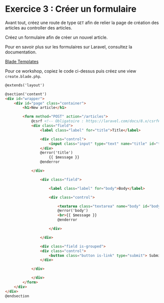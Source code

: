 # Exercice 3 : Créer un formulaire

Avant tout, créez une route de type `GET` afin de relier la page de création des articles au controller des articles.

Créez un formulaire afin de créer un nouvel article.

Pour en savoir plus sur les formulaires sur Laravel, consultez la documentation.

[Blade Templates](https://laravel.com/docs/8.x/blade#forms)

Pour ce workshop, copiez le code ci-dessus puis créez une view `create.blade.php`.

```html
@extends('layout')

@section('content')
<div id="wrapper">
    <div id="page" class="container">
        <h1>New article</h1>

        <form method="POST" action="/articles">
            @csrf <!-- Obligatoire : https://laravel.com/docs/8.x/csrf#csrf-introduction -->
            <div class="field">
                <label class="label" for="title">Title</label>

                <div class="control">
                    <input class="input" type="text" name="title" id="title" value="{{ old('title') }}">
                </div>
                @error('title') 
                    {{ $message }}
                @enderror

            </div>

                <div class="field">

                    <label class="label" for="body">Body</label>

                    <div class="control">

                        <textarea class="textarea" name="body" id="body">{{ old('body') }}</textarea>
                        @error('body')
                        <br>{{ $message }}
                        @enderror

                    </div>

                </div>

                <div class="field is-grouped">
                <div class="control">
                    <button class="button is-link" type="submit"> Submit</button>
                </div>

            </div>

            </div>
        </form>
    </div>
</div>
@endsection
```